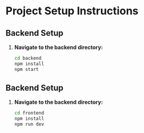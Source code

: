 # Project Setup Instructions

## Backend Setup

1. **Navigate to the backend directory:**
   ```bash
   cd backend
   npm install
   npm start
## Backend Setup

1. **Navigate to the backend directory:**
   ```bash
   cd frontend
   npm install
   npm run dev
